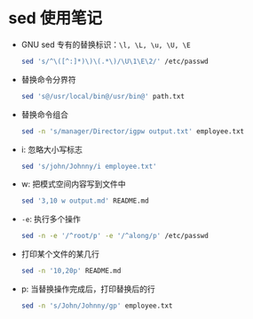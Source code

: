 # sed 使用笔记

- GNU sed 专有的替换标识：`\l, \L, \u, \U, \E`

  ```sh
  sed 's/^\([^:]*)\)\(.*\)/\U\1\E\2/' /etc/passwd
  ```

- 替换命令分界符

  ```sh
  sed 's@/usr/local/bin@/usr/bin@' path.txt
  ```

- 替换命令组合

  ```sh
  sed -n 's/manager/Director/igpw output.txt' employee.txt
  ```

- i: 忽略大小写标志

  ```sh
  sed 's/john/Johnny/i employee.txt'
  ```

- w: 把模式空间内容写到文件中

  ```sh
  sed '3,10 w output.md' README.md
  ```

- `-e`: 执行多个操作

  ```sh
  sed -n -e '/^root/p' -e '/^along/p' /etc/passwd
  ```

- 打印某个文件的某几行

  ```sh
  sed -n '10,20p' README.md
  ```

- p: 当替换操作完成后，打印替换后的行

  ```sh
  sed -n 's/John/Johnny/gp' employee.txt
  ```
